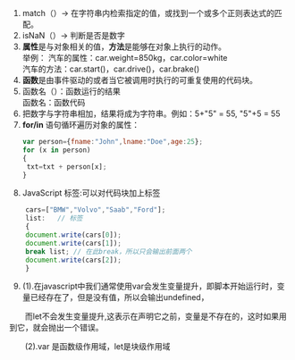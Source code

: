 1. match（）→ 在字符串内检索指定的值，或找到一个或多个正则表达式的匹配。
2. isNaN（）→ 判断是否是数字
3. **属性**是与对象相关的值，**方法**是能够在对象上执行的动作。  
   举例： 汽车的属性：car.weight=850kg，car.color=white   
          汽车的方法：car.start()，car.drive()，car.brake()  
4. **函数**是由事件驱动的或者当它被调用时执行的可重复使用的代码块。
5. 函数名（）：函数运行的结果  
   函数名：函数代码
6. 把数字与字符串相加，结果将成为字符串。例如：5+"5" = 55, "5"+5 = 55
7.  **for/in** 语句循环遍历对象的属性：  
    ``` javascript
    var person={fname:"John",lname:"Doe",age:25};  
    for (x in person)
    {
     txt=txt + person[x];
    }
    ```
8. JavaScript 标签:可以对代码块加上标签  
  ``` javascript
      cars=["BMW","Volvo","Saab","Ford"];
      list:   // 标签
      {
      document.write(cars[0]);
      document.write(cars[1]);
      break list; // 在此break，所以只会输出前面两个
      document.write(cars[2]);
      }
 ```

9. (1).在javascript中我们通常使用var会发生变量提升，即脚本开始运行时，变量已经存在了，但是没有值，所以会输出undefined，

　　而let不会发生变量提升,这表示在声明它之前，变量是不存在的，这时如果用到它，就会抛出一个错误。  

　　(2).var 是函数级作用域，let是块级作用域

